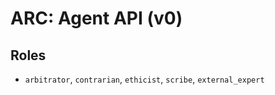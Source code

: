 # ARC: Agent API (v0)

## Roles
- `arbitrator`, `contrarian`, `ethicist`, `scribe`, `external_expert`
